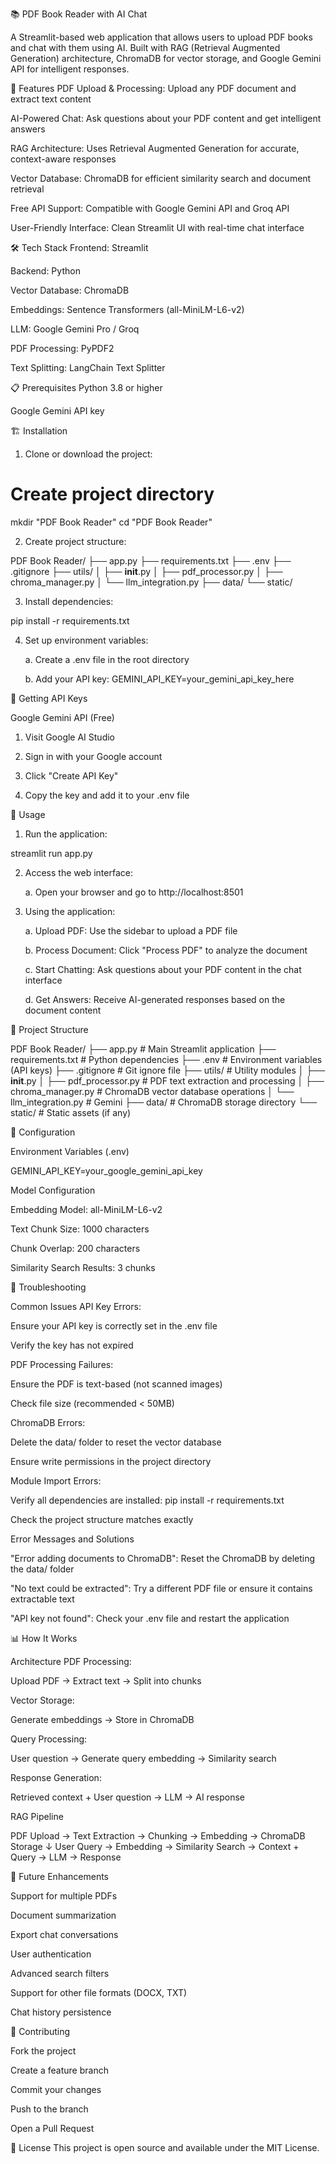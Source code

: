 📚 PDF Book Reader with AI Chat

A Streamlit-based web application that allows users to upload PDF books and chat with them using AI. Built with RAG (Retrieval Augmented Generation) architecture, ChromaDB for vector storage, and Google Gemini API for intelligent responses.

🚀 Features
PDF Upload & Processing: Upload any PDF document and extract text content

AI-Powered Chat: Ask questions about your PDF content and get intelligent answers

RAG Architecture: Uses Retrieval Augmented Generation for accurate, context-aware responses

Vector Database: ChromaDB for efficient similarity search and document retrieval

Free API Support: Compatible with Google Gemini API and Groq API

User-Friendly Interface: Clean Streamlit UI with real-time chat interface

🛠️ Tech Stack
Frontend: Streamlit

Backend: Python

Vector Database: ChromaDB

Embeddings: Sentence Transformers (all-MiniLM-L6-v2)

LLM: Google Gemini Pro / Groq

PDF Processing: PyPDF2

Text Splitting: LangChain Text Splitter

📋 Prerequisites
Python 3.8 or higher

Google Gemini API key 

🏗️ Installation

1. Clone or download the project:

# Create project directory
mkdir "PDF Book Reader"
cd "PDF Book Reader"

2. Create project structure:

PDF Book Reader/
├── app.py
├── requirements.txt
├── .env
├── .gitignore
├── utils/
│   ├── __init__.py
│   ├── pdf_processor.py
│   ├── chroma_manager.py
│   └── llm_integration.py
├── data/
└── static/

3. Install dependencies:

pip install -r requirements.txt

4. Set up environment variables:

    a. Create a .env file in the root directory

    b. Add your API key:
    GEMINI_API_KEY=your_gemini_api_key_here

🔑 Getting API Keys

Google Gemini API (Free)

1. Visit Google AI Studio

2. Sign in with your Google account

3. Click "Create API Key"

4. Copy the key and add it to your .env file

🎯 Usage

1. Run the application:

streamlit run app.py

2. Access the web interface:

    a. Open your browser and go to http://localhost:8501

3. Using the application:

    a. Upload PDF: Use the sidebar to upload a PDF file

    b. Process Document: Click "Process PDF" to analyze the document

    c. Start Chatting: Ask questions about your PDF content in the chat interface

    d. Get Answers: Receive AI-generated responses based on the document content

📁 Project Structure

PDF Book Reader/
├── app.py                 # Main Streamlit application
├── requirements.txt       # Python dependencies
├── .env                  # Environment variables (API keys)
├── .gitignore           # Git ignore file
├── utils/               # Utility modules
│   ├── __init__.py
│   ├── pdf_processor.py    # PDF text extraction and processing
│   ├── chroma_manager.py   # ChromaDB vector database operations
│   └── llm_integration.py  # Gemini
├── data/                # ChromaDB storage directory
└── static/              # Static assets (if any)

🔧 Configuration

Environment Variables (.env)
 
GEMINI_API_KEY=your_google_gemini_api_key

Model Configuration

Embedding Model: all-MiniLM-L6-v2

Text Chunk Size: 1000 characters

Chunk Overlap: 200 characters

Similarity Search Results: 3 chunks

🐛 Troubleshooting

Common Issues
API Key Errors:

Ensure your API key is correctly set in the .env file

Verify the key has not expired

PDF Processing Failures:

Ensure the PDF is text-based (not scanned images)

Check file size (recommended < 50MB)

ChromaDB Errors:

Delete the data/ folder to reset the vector database

Ensure write permissions in the project directory

Module Import Errors:

Verify all dependencies are installed: pip install -r requirements.txt

Check the project structure matches exactly

Error Messages and Solutions

"Error adding documents to ChromaDB": Reset the ChromaDB by deleting the data/ folder

"No text could be extracted": Try a different PDF file or ensure it contains extractable text

"API key not found": Check your .env file and restart the application

📊 How It Works

Architecture
PDF Processing:

Upload PDF → Extract text → Split into chunks

Vector Storage:

Generate embeddings → Store in ChromaDB

Query Processing:

User question → Generate query embedding → Similarity search

Response Generation:

Retrieved context + User question → LLM → AI response

RAG Pipeline

PDF Upload → Text Extraction → Chunking → Embedding → ChromaDB Storage
                                                         ↓
User Query → Embedding → Similarity Search → Context + Query → LLM → Response

🌟 Future Enhancements

Support for multiple PDFs

Document summarization

Export chat conversations

User authentication

Advanced search filters

Support for other file formats (DOCX, TXT)

Chat history persistence

🤝 Contributing

Fork the project

Create a feature branch

Commit your changes

Push to the branch

Open a Pull Request

📄 License
This project is open source and available under the MIT License.
